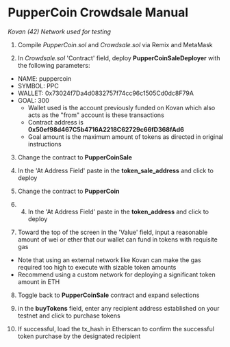 # PupperCoin Crowdsale Manual
*Kovan (42) Network used for testing*

1. Compile *PupperCoin.sol* and *Crowdsale.sol* via Remix and MetaMask

2. In *Crowdsale.sol* 'Contract' field, deploy **PupperCoinSaleDeployer** with the following parameters:
  * NAME:  puppercoin
  * SYMBOL: PPC
  * WALLET:  0x73024f7Da4d0832757f74cc96c1505Cd0dc8F79A  
  * GOAL: 300
      * Wallet used is the account previously funded on Kovan which also acts as the "from" account is these transactions
      * Contract address is **0x50ef98d467C5b4716A2218C62729c66fD368fAd6**
      * Goal amount is the maximum amount of tokens as directed in original instructions
  
3. Change the contract to **PupperCoinSale**

4. In the 'At Address Field' paste in the **token_sale_address** and click to deploy

5. Change the contract to **PupperCoin**

6. 4. In the 'At Address Field' paste in the **token_address** and click to deploy

7. Toward the top of the screen in the 'Value' field, input a reasonable amount of wei or ether that our wallet can fund in tokens with requisite gas
 * Note that using an external network like Kovan can make the gas required too high to execute with sizable token amounts
 * Recommend using a custom network for deploying a significant token amount in ETH

8. Toggle back to **PupperCoinSale** contract and expand selections

9. in the **buyTokens** field, enter any recipient address established on your testnet and click to purchase tokens

10. If successful, load the tx_hash in Etherscan to confirm the successful token purchase by the designated recipient
 
